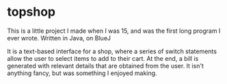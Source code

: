 # topshop
This is a little project I made when I was 15, and was the first long program I ever wrote. Written in Java, on BlueJ

It is a text-based interface for a shop, where a series of switch statements allow the user to select items to add to their cart. At the end, a bill is generated with relevant details that are obtained from the user. It isn't anything fancy, but was something I enjoyed making.

